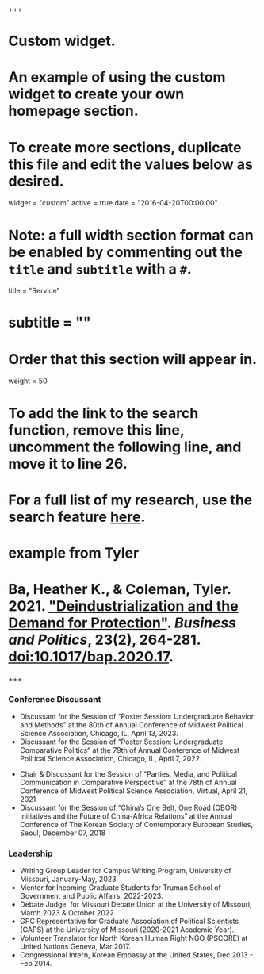 +++
# Custom widget.
# An example of using the custom widget to create your own homepage section.
# To create more sections, duplicate this file and edit the values below as desired.
widget = "custom"
active = true
date = "2016-04-20T00:00:00"

# Note: a full width section format can be enabled by commenting out the `title` and `subtitle` with a `#`.
title = "Service"
# subtitle = ""


# Order that this section will appear in.
weight = 50

# To add the link to the search function, remove this line, uncomment the following line, and move it to line 26.
# For a full list of my research, use the search feature [here](https://www.jacobauthement.com/publication).

# example from Tyler
# Ba, Heather K., & Coleman, Tyler. 2021. ["Deindustrialization and the Demand for Protection"](https://www.tyler-coleman.com/publication/bacoleman2021). _Business and Politics_, 23(2), 264-281. [doi:10.1017/bap.2020.17](https://doi.org/10.1017/bap.2020.17).




+++
### Conference Discussant

+ Discussant for the Session of “Poster Session: Undergraduate Behavior and Methods” at the 80th of Annual Conference of Midwest Political Science Association, Chicago, IL, April 13, 2023.
+ Discussant for the Session of “Poster Session: Undergraduate Comparative Politics” at the 79th of Annual Conference of Midwest Political Science Association, Chicago, IL, April 7, 2022. </p>
+ Chair & Discussant for the Session of “Parties, Media, and Political Communication in Comparative Perspective” at the 78th of Annual Conference of Midwest Political Science Association, Virtual, April 21, 2021
+ Discussant for the Session of “China’s One Belt, One Road (OBOR) Initiatives and the Future of China-Africa Relations” at the Annual Conference of The Korean Society of Contemporary European Studies, Seoul, December 07, 2018

### Leadership

+ Writing Group Leader for Campus Writing Program, University of Missouri, January-May, 2023.
+ Mentor for Incoming Graduate Students for Truman School of Government and Public Affairs, 2022-2023.
+ Debate Judge, for Missouri Debate Union at the University of Missouri, March 2023 \& October 2022. 
+ GPC Representative for  Graduate Association of Political Scientists (GAPS) at the University of Missouri (2020-2021 Academic Year).
+ Volunteer Translator for North Korean Human Right NGO (PSCORE) at United Nations Geneva, Mar 2017.
+ Congressional Intern, Korean Embassy at the United States, Dec 2013 - Feb 2014.
